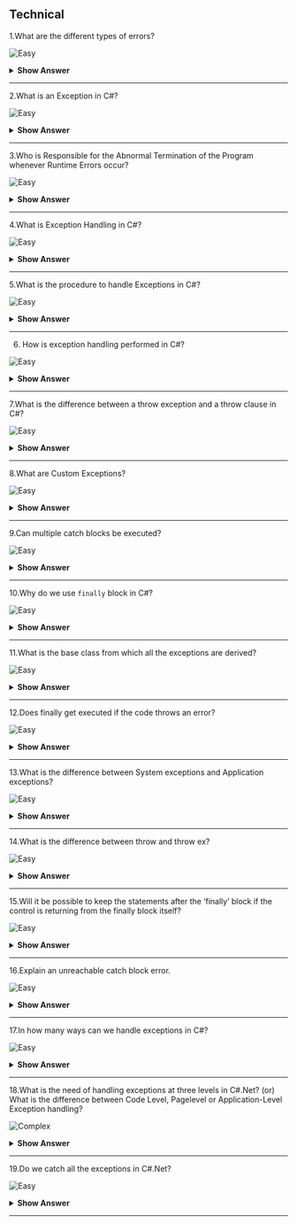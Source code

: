 ## Technical

1.What are the different types of errors?

![Easy](https://raw.githubusercontent.com/revaturelabs/interviewquestions/aef8eff919a3b083089641381ed9a9101ed21fba/ComplexityTags/simple%20(2).svg)

<details markdown="1"> <summary> <b> Show Answer </b> </summary>

<blockquote markdown="1"> 

When we write and execute our code in the .NET framework then there is a possibility of two types of error occurrences.They are as follows:

- Compilation Errors
- Runtime Errors

</blockquote> 

</details>

---

2.What is an Exception in C#?

![Easy](https://raw.githubusercontent.com/revaturelabs/interviewquestions/aef8eff919a3b083089641381ed9a9101ed21fba/ComplexityTags/simple%20(2).svg)

<details markdown="1"> <summary> <b> Show Answer </b> </summary>

<blockquote markdown="1"> 

An Exception is a class in C# which is responsible for the abnormal termination of the program when runtime errors occur while running the program. So, these errors (runtime) are very dangerous because whenever the runtime errors occur in the programs, the program gets terminated abnormally on the same line where the error gets occurred without executing the next line of code.

**Note**: Most people are saying Runtime Errors are Exceptions which is not true.Exceptions are classes that are responsible for the abnormal termination of the program when runtime errors occur.

</blockquote>

</details>

---

3.Who is Responsible for the Abnormal Termination of the Program whenever Runtime Errors occur?

![Easy](https://raw.githubusercontent.com/revaturelabs/interviewquestions/aef8eff919a3b083089641381ed9a9101ed21fba/ComplexityTags/simple%20(2).svg)

<details markdown="1"> <summary> <b> Show Answer </b> </summary>

<blockquote markdown="1"> 

Objects of Exception classes are responsible for the abnormal termination of the program whenever runtime errors occur.These exception classes are predefined under BCL (Base Class Libraries) where a separate class is provided for every different type of exception like,

- IndexOutOfRangeException
- FormatException
- NullReferenceException 

**Note**: Exception class is the superclass of all Exception classes in C#.

</blockquote>

</details>

---

4.What is Exception Handling in C#?

![Easy](https://raw.githubusercontent.com/revaturelabs/interviewquestions/aef8eff919a3b083089641381ed9a9101ed21fba/ComplexityTags/simple%20(2).svg)

<details markdown="1"> <summary> <b> Show Answer </b> </summary>

<blockquote markdown="1"> 

The process of catching the exception for converting the CLR-given exception message to an end-user understandable message and for stopping the abnormal termination of the program whenever runtime errors are occurring is called Exception Handling in C#.Once we handle an exception under a program, we will get the following advantages: -

- We can stop the Abnormal Termination
- We can perform any corrective action that may resolve the problem.
- Displaying a user-friendly error message, so that the user can resolve the problem provided if it is under his control.

</blockquote>

</details>

---

5.What is the procedure to handle Exceptions in C#?

![Easy](https://raw.githubusercontent.com/revaturelabs/interviewquestions/aef8eff919a3b083089641381ed9a9101ed21fba/ComplexityTags/simple%20(2).svg)

<details markdown="1"> <summary> <b> Show Answer </b> </summary>

<blockquote markdown="1"> 

The Exception Handling in C# is a 4 steps procedure:

- Preparing the exception object that is appropriate to the current logical mistake.
- Throwing that exception to the appropriate exception handler.
- Catching that exception.
- Taking necessary actions against that exception.

</blockquote>

</details>

---

6. How is exception handling performed in C#?

![Easy](https://raw.githubusercontent.com/revaturelabs/interviewquestions/aef8eff919a3b083089641381ed9a9101ed21fba/ComplexityTags/simple%20(2).svg)

<details markdown="1"> <summary> <b> Show Answer </b> </summary>

<blockquote markdown="1"> 

In C#, exception handling helps detect errors in code at runtime.The process is implemented using four different keywords:

`<Try>` identifies blocks of code where exceptions are activated
`<Catch>` catches the exceptions that have been identified by <Try>
`<Finally>` executes a given set of statements depending on whether an exception is thrown out or not
`<Throw>` removes the exception

</blockquote>

</details>

---

7.What is the difference between a throw exception and a throw clause in C#?

![Easy](https://raw.githubusercontent.com/revaturelabs/interviewquestions/aef8eff919a3b083089641381ed9a9101ed21fba/ComplexityTags/simple%20(2).svg)

<details markdown="1"> <summary> <b> Show Answer </b> </summary>

<blockquote markdown="1"> 

The fundamental difference is that throw exceptions overwrite the stack trace, whereas throw clauses retain the stack information.As such, it is much harder to retrieve the original code responsible for throwing the exception with throw exceptions.

</blockquote>

</details>

---

8.What are Custom Exceptions?

![Easy](https://raw.githubusercontent.com/revaturelabs/interviewquestions/aef8eff919a3b083089641381ed9a9101ed21fba/ComplexityTags/simple%20(2).svg)

<details markdown="1"> <summary> <b> Show Answer </b> </summary>

<blockquote markdown="1"> 

Sometimes there are some errors that need to be handled as per user requirements.Custom exceptions are used for them and are used as defined exceptions.

**Example**

```C#

using System;
class InvalidAgeException : Exception {
    public InvalidAgeException() : base() {}
    public InvalidAgeException(string msg) : base(msg) {}
}
class Person {
    private int age;
    public int Age
    {
        set {
            if ( value &gt;= 19 &amp;&amp; value &lt;= 60 )
                age = value;
            else{
                InvalidAgeException expObj = new InvalidAgeException("The Age input has to be with 19 to 60");
                throw expObj;
                }
            }
        get {
            return age;
            }
    }
}
class Test {
    public static void Main(string []args) {
        Person personObj = new Person();
        Console.Write("Enter the age : ");
        try {
            string ageInput = Console.ReadLine();
            /* convert the string value into int value
            with the help of int.parse() method */
            personObj.Age = int.Parse( ageInput );
            Console.WriteLine("Valid age input");
            }
        catch(InvalidAgeException expObj){
            Console.WriteLine( expObj.Message );
            }
    }
}

```

</blockquote>

</details>

---

9.Can multiple catch blocks be executed?

![Easy](https://raw.githubusercontent.com/revaturelabs/interviewquestions/aef8eff919a3b083089641381ed9a9101ed21fba/ComplexityTags/simple%20(2).svg)

<details markdown="1"> <summary> <b> Show Answer </b> </summary>

<blockquote markdown="1"> 

No, Multiple catch blocks can't be executed.Once the proper catch code is executed, the control is transferred to the finally block and then the code that follows the finally block gets executed.

</blockquote>

</details>

---

10.Why do we use `finally` block in C#?

![Easy](https://raw.githubusercontent.com/revaturelabs/interviewquestions/aef8eff919a3b083089641381ed9a9101ed21fba/ComplexityTags/simple%20(2).svg)

<details markdown="1"> <summary> <b> Show Answer </b> </summary>

<blockquote markdown="1"> 

`Finally` block will be executed irrespective of exception.So, while executing the code in the try block when an exception occurs, control is returned to the catch block and at last, finally block will be executed.So, closing the connection to the database / releasing the file handlers can be kept in the finally block.

</blockquote>

</details>

---

11.What is the base class from which all the exceptions are derived?

![Easy](https://raw.githubusercontent.com/revaturelabs/interviewquestions/aef8eff919a3b083089641381ed9a9101ed21fba/ComplexityTags/simple%20(2).svg)

<details markdown="1"> <summary> <b> Show Answer </b> </summary>

<blockquote markdown="1"> 

`System.Exception`

</blockquote>

</details>

---
 

12.Does finally get executed if the code throws an error?

![Easy](https://raw.githubusercontent.com/revaturelabs/interviewquestions/aef8eff919a3b083089641381ed9a9101ed21fba/ComplexityTags/simple%20(2).svg)

<details markdown="1"> <summary> <b> Show Answer </b> </summary>

<blockquote markdown="1"> 

Yes, Finally block will get executed always.
 
</blockquote>

</details>

---

13.What is the difference between System exceptions and Application exceptions?

![Easy](https://raw.githubusercontent.com/revaturelabs/interviewquestions/aef8eff919a3b083089641381ed9a9101ed21fba/ComplexityTags/simple%20(2).svg)

<details markdown="1"> <summary> <b> Show Answer </b> </summary>

<blockquote markdown="1"> 

- System exceptions are derived directly from a base class `System.SystemException`.A System-level Exception is normally thrown when a nonrecoverable error has occurred.
- Application exceptions can be user-defined exceptions thrown by the applications.If you are designing an application that needs to create its own exceptions class, you are advised to derive custom exceptions from the `System.ApplicationException` class.It is typically thrown when a recoverable error has occurred.
 
</blockquote>

</details>

---

14.What is the difference between throw and throw ex?

![Easy](https://raw.githubusercontent.com/revaturelabs/interviewquestions/aef8eff919a3b083089641381ed9a9101ed21fba/ComplexityTags/simple%20(2).svg)

<details markdown="1"> <summary> <b> Show Answer </b> </summary>

<blockquote markdown="1"> 

throw statement preserves the original error stack information but in throw ex, stack error of exception will be replaced with a stack trace starting with rethrow point.

</blockquote>

</details>

---

15.Will it be possible to keep the statements after the ‘finally’ block if the control is returning from the finally block itself?

![Easy](https://raw.githubusercontent.com/revaturelabs/interviewquestions/aef8eff919a3b083089641381ed9a9101ed21fba/ComplexityTags/simple%20(2).svg)

<details markdown="1"> <summary> <b> Show Answer </b> </summary>

<blockquote markdown="1"> 

This will result in an unreachable catch block error.This is because the control will be returning from the `finally` block itself.The compiler will fail to execute the code after the line with the exception.That is why the execution will show an unreachable code error.

</blockquote>

</details>

---

16.Explain an unreachable catch block error.

![Easy](https://raw.githubusercontent.com/revaturelabs/interviewquestions/aef8eff919a3b083089641381ed9a9101ed21fba/ComplexityTags/simple%20(2).svg)

<details markdown="1"> <summary> <b> Show Answer </b> </summary>

<blockquote markdown="1"> 

In the case of multiple catch blocks, the order in which catch blocks are placed is from the most specific to the most general ones.That is, the subclasses of an exception should come first, and then the super classes will follow.In case the super classes are kept first, followed by the sub classes after it, the compiler will show an unreachable catch block error.

</blockquote>

</details>

---

17.In how many ways can we handle exceptions in C#?

![Easy](https://raw.githubusercontent.com/revaturelabs/interviewquestions/aef8eff919a3b083089641381ed9a9101ed21fba/ComplexityTags/simple%20(2).svg)

<details markdown="1"> <summary> <b> Show Answer </b> </summary>

<blockquote markdown="1"> 

Three ways we are handling the exceptions 

- Application Level
- Page Level
- Code Level

In addition to the above IIS custom handlers.

</blockquote>

</details>

---

18.What is the need of handling exceptions at three levels in C#.Net?
(or)
What is the difference between Code Level, Pagelevel or Application-Level Exception handling?

![Complex](https://github.com/revaturelabs/interviewquestions/blob/dev/ComplexityTags/Complex%20(2).svg)

<details markdown="1"> <summary> <b> Show Answer </b> </summary>

<blockquote markdown="1">

**Code Level**: Using try, catch and finally blocks to handle the exceptions 

```C#

try
{
    //block of code
}
catch (Exception e)
{
    
}
finally
{
  
}
```

**Page Level**:

- Here also we have try, catch and finally blocks but these blocks are optional.
- We need to add the below event in the page.

```C#

void Application_Error(object sender, EventArgs e)
{
    Exception exc = Server.GetLastError();
    _________________
    _________________
}
```

- If the exception not handling at the code level, it will come to the above page level

**Application Level**:

- Here also we have try, catch and finally blocks  

- This kind of Exception will be handled in two ways

  - Using WebConfig file.
  - Using Global.asax file.

- **Using WebConfig file**:

```C#

<system.web>
    <customErrors mode="On" defaultRedirect="Page URL">
      <error statusCode="500" redirect="Page URL"/>
    </customErrors>
  </system.web>
```

- **Using Global.asax file**:

- Needs to place the below handler in  `Global.asax` file

```C#

void Application_Error(object sender, EventArgs e)
{
    Exception exc = Server.GetLastError();
    _________________
    _________________
}
```

- If an exception is not handled at the code level and page level, then it will come to the application level.

</blockquote>

</details>

---

19.Do we catch all the exceptions in C#.Net?

![Easy](https://raw.githubusercontent.com/revaturelabs/interviewquestions/aef8eff919a3b083089641381ed9a9101ed21fba/ComplexityTags/simple%20(2).svg)

<details markdown="1"> <summary> <b> Show Answer </b> </summary>

<blockquote markdown="1"> 

Some uncatchable exceptions exist in C#.Net.

**Examples** : OutOfMemoryException and StackOverflowException etc..

</blockquote>

</details>

---
